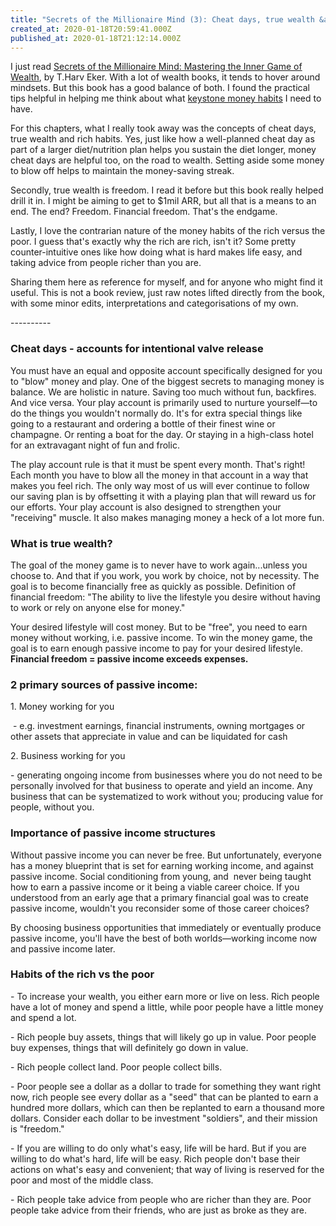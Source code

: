 ```yaml
---
title: "Secrets of the Millionaire Mind (3): Cheat days, true wealth &amp; rich habits"
created_at: 2020-01-18T20:59:41.000Z
published_at: 2020-01-18T21:12:14.000Z
---
```

I just read [Secrets of the Millionaire Mind: Mastering the Inner Game of Wealth](https://www.amazon.com/Secrets-Millionaire-Mind-Mastering-Wealth/dp/0060763280), by T.Harv Eker. With a lot of wealth books, it tends to hover around mindsets. But this book has a good balance of both. I found the practical tips helpful in helping me think about what [keystone money habits](https://200wordsaday.com/words/how-do-i-make-a-million-dollars-experiments-in-keystone-money-habits-346785e1eff6d4b06d) I need to have.

  

For this chapters, what I really took away was the concepts of cheat days, true wealth and rich habits. Yes, just like how a well-planned cheat day as part of a larger diet/nutrition plan helps you sustain the diet longer, money cheat days are helpful too, on the road to wealth. Setting aside some money to blow off helps to maintain the money-saving streak. 

  

Secondly, true wealth is freedom. I read it before but this book really helped drill it in. I might be aiming to get to $1mil ARR, but all that is a means to an end. The end? Freedom. Financial freedom. That's the endgame. 

  

Lastly, I love the contrarian nature of the money habits of the rich versus the poor. I guess that's exactly why the rich are rich, isn't it? Some pretty counter-intuitive ones like how doing what is hard makes life easy, and taking advice from people richer than you are. 

  

Sharing them here as reference for myself, and for anyone who might find it useful. This is not a book review, just raw notes lifted directly from the book, with some minor edits, interpretations and categorisations of my own.

  

\----------

  

### **Cheat days - accounts for intentional valve release**

You must have an equal and opposite account specifically designed for you to "blow" money and play. One of the biggest secrets to managing money is balance. We are holistic in nature. Saving too much without fun, backfires. And vice versa. Your play account is primarily used to nurture yourself—to do the things you wouldn't normally do. It's for extra special things like going to a restaurant and ordering a bottle of their finest wine or champagne. Or renting a boat for the day. Or staying in a high-class hotel for an extravagant night of fun and frolic. 

  

The play account rule is that it must be spent every month. That's right! Each month you have to blow all the money in that account in a way that makes you feel rich. The only way most of us will ever continue to follow our saving plan is by offsetting it with a playing plan that will reward us for our efforts. Your play account is also designed to strengthen your "receiving" muscle. It also makes managing money a heck of a lot more fun.

  

### **What is true wealth?**

The goal of the money game is to never have to work again...unless you choose to. And that if you work, you work by choice, not by necessity. The goal is to become financially free as quickly as possible. Definition of financial freedom: "The ability to live the lifestyle you desire without having to work or rely on anyone else for money."

  

Your desired lifestyle will cost money. But to be "free", you need to earn money without working, i.e. passive income. To win the money game, the goal is to earn enough passive income to pay for your desired lifestyle. **Financial freedom = passive income exceeds expenses.**

  

### **2 primary sources of passive income:**

1\. Money working for you

 - e.g. investment earnings, financial instruments, owning mortgages or other assets that appreciate in value and can be liquidated for cash

  

2\. Business working for you

\- generating ongoing income from businesses where you do not need to be personally involved for that business to operate and yield an income. Any business that can be systematized to work without you; producing value for people, without you. 

  

### **Importance of passive income structures**

Without passive income you can never be free. But unfortunately, everyone has a money blueprint that is set for earning working income, and against passive income. Social conditioning from young, and  never being taught how to earn a passive income or it being a viable career choice. If you understood from an early age that a primary financial goal was to create passive income, wouldn't you reconsider some of those career choices?

  

By choosing business opportunities that immediately or eventually produce passive income, you'll have the best of both worlds—working income now and passive income later.

  

### **Habits of the rich vs the poor**

\- To increase your wealth, you either earn more or live on less. Rich people have a lot of money and spend a little, while poor people have a little money and spend a lot. 

\- Rich people buy assets, things that will likely go up in value. Poor people buy expenses, things that will definitely go down in value. 

\- Rich people collect land. Poor people collect bills.

\- Poor people see a dollar as a dollar to trade for something they want right now, rich people see every dollar as a "seed" that can be planted to earn a hundred more dollars, which can then be replanted to earn a thousand more dollars. Consider each dollar to be investment "soldiers", and their mission is "freedom."

\- If you are willing to do only what's easy, life will be hard. But if you are willing to do what's hard, life will be easy. Rich people don't base their actions on what's easy and convenient; that way of living is reserved for the poor and most of the middle class.

\- Rich people take advice from people who are richer than they are. Poor people take advice from their friends, who are just as broke as they are.
